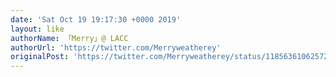 ```yaml
---
date: 'Sat Oct 19 19:17:30 +0000 2019'
layout: like
authorName: 「Merry」@ LACC
authorUrl: 'https://twitter.com/Merryweatherey'
originalPost: 'https://twitter.com/Merryweatherey/status/1185636106257211392'
---
```

